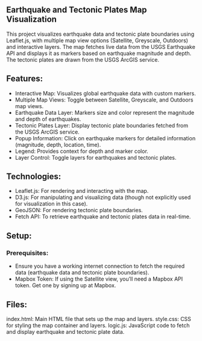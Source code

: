 ## Earthquake and Tectonic Plates Map Visualization
This project visualizes earthquake data and tectonic plate boundaries using Leaflet.js, with multiple map view options (Satellite, Greyscale, Outdoors) and interactive layers. The map fetches live data from the USGS Earthquake API and displays it as markers based on earthquake magnitude and depth. The tectonic plates are drawn from the USGS ArcGIS service.

## Features:
- Interactive Map: Visualizes global earthquake data with custom markers.
- Multiple Map Views: Toggle between Satellite, Greyscale, and Outdoors map views.
- Earthquake Data Layer: Markers size and color represent the magnitude and depth of earthquakes.
- Tectonic Plates Layer: Display tectonic plate boundaries fetched from the USGS ArcGIS service.
- Popup Information: Click on earthquake markers for detailed information (magnitude, depth, location, time).
- Legend: Provides context for depth and marker color.
- Layer Control: Toggle layers for earthquakes and tectonic plates.

## Technologies:
- Leaflet.js: For rendering and interacting with the map.
- D3.js: For manipulating and visualizing data (though not explicitly used for visualization in this case).
- GeoJSON: For rendering tectonic plate boundaries.
- Fetch API: To retrieve earthquake and tectonic plates data in real-time.

## Setup:
### Prerequisites:
- Ensure you have a working internet connection to fetch the required data (earthquake data and tectonic plate boundaries).
- Mapbox Token: If using the Satellite view, you’ll need a Mapbox API token. Get one by signing up at Mapbox.

## Files:
index.html: Main HTML file that sets up the map and layers.
style.css: CSS for styling the map container and layers.
logic.js: JavaScript code to fetch and display earthquake and tectonic plate data.
